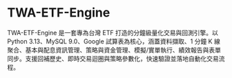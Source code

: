 # TWA-ETF-Engine
TWA-ETF-Engine 是一套專為台灣 ETF 打造的分鐘級量化交易與回測引擎。以 Python 3.13、MySQL 9.0、Google 試算表為核心，涵蓋資料擷取、1 分鐘 K 線聚合、基本與配息資訊管理、策略與資金管理、模擬/實單執行、績效報告與表單同步。支援回補歷史、即時交易迴圈與策略參數化，快速驗證並落地自動化交易流程。
